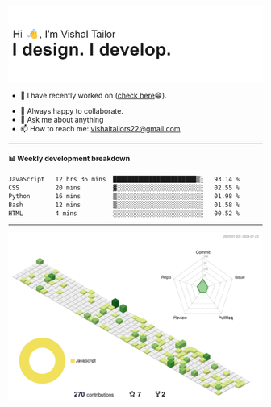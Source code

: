 ![Hi, I'm Vishal Tailor. I design. I develop.](https://github.com/vishaltailors/vishaltailors/blob/main/header.png?raw=true)

- 🔭 I have recently worked on ([check here](https://vishaltailor.com)😁).
<!-- - 🎦 Currently watching: JavaScript: The Hard Parts By Will Sentance. -->
- 👯 Always happy to collaborate.
- 💬 Ask me about anything
- 📫 How to reach me: <a href="mailto:vishaltailors22@gmail.com">vishaltailors22@gmail.com</a>

<hr /> 
<h4>📊 Weekly development breakdown</h4>
<!--START_SECTION:waka-->

```txt
JavaScript   12 hrs 36 mins  ███████████████████████▒░   93.14 %
CSS          20 mins         ▓░░░░░░░░░░░░░░░░░░░░░░░░   02.55 %
Python       16 mins         ▒░░░░░░░░░░░░░░░░░░░░░░░░   01.98 %
Bash         12 mins         ▒░░░░░░░░░░░░░░░░░░░░░░░░   01.58 %
HTML         4 mins          ░░░░░░░░░░░░░░░░░░░░░░░░░   00.52 %
```

<!--END_SECTION:waka-->
<hr /> 

![](./profile-3d-contrib/profile-green-animate.svg)

